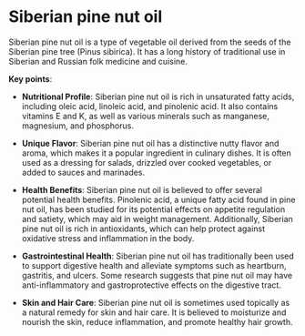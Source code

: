 [//]: # (
source: gpt-3 + jph editing
tags: herbals
)

# Siberian pine nut oil

Siberian pine nut oil is a type of vegetable oil derived from the seeds of the Siberian pine tree (Pinus sibirica). It has a long history of traditional use in Siberian and Russian folk medicine and cuisine.

**Key points**:

* **Nutritional Profile**: Siberian pine nut oil is rich in unsaturated fatty acids, including oleic acid, linoleic acid, and pinolenic acid. It also contains vitamins E and K, as well as various minerals such as manganese, magnesium, and phosphorus.

* **Unique Flavor**: Siberian pine nut oil has a distinctive nutty flavor and aroma, which makes it a popular ingredient in culinary dishes. It is often used as a dressing for salads, drizzled over cooked vegetables, or added to sauces and marinades.

* **Health Benefits**: Siberian pine nut oil is believed to offer several potential health benefits. Pinolenic acid, a unique fatty acid found in pine nut oil, has been studied for its potential effects on appetite regulation and satiety, which may aid in weight management. Additionally, Siberian pine nut oil is rich in antioxidants, which can help protect against oxidative stress and inflammation in the body.

* **Gastrointestinal Health**: Siberian pine nut oil has traditionally been used to support digestive health and alleviate symptoms such as heartburn, gastritis, and ulcers. Some research suggests that pine nut oil may have anti-inflammatory and gastroprotective effects on the digestive tract.

* **Skin and Hair Care**: Siberian pine nut oil is sometimes used topically as a natural remedy for skin and hair care. It is believed to moisturize and nourish the skin, reduce inflammation, and promote healthy hair growth.
